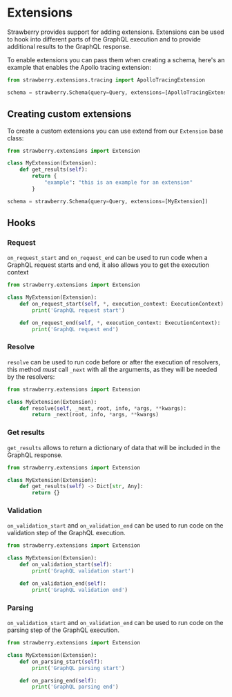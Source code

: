 # Extensions

Strawberry provides support for adding extensions. Extensions can be used to
hook into different parts of the GraphQL execution and to provide additional
results to the GraphQL response.

To enable extensions you can pass them when creating a schema, here's an example
that enables the Apollo tracing extension:

```python
from strawberry.extensions.tracing import ApolloTracingExtension

schema = strawberry.Schema(query=Query, extensions=[ApolloTracingExtension])
```

## Creating custom extensions

To create a custom extensions you can use extend from our `Extension` base
class:

```python
from strawberry.extensions import Extension

class MyExtension(Extension):
    def get_results(self):
        return {
            "example": "this is an example for an extension"
        }

schema = strawberry.Schema(query=Query, extensions=[MyExtension])
```

## Hooks

### Request

`on_request_start` and `on_request_end` can be used to run code when a GraphQL
request starts and end, it also allows you to get the execution context

```python
from strawberry.extensions import Extension

class MyExtension(Extension):
    def on_request_start(self, *, execution_context: ExecutionContext):
        print('GraphQL request start')

    def on_request_end(self, *, execution_context: ExecutionContext):
        print('GraphQL request end')
```

### Resolve

`resolve` can be used to run code before or after the execution of resolvers,
this method _must_ call `_next` with all the arguments, as they will be needed
by the resolvers:

```python
from strawberry.extensions import Extension

class MyExtension(Extension):
    def resolve(self, _next, root, info, *args, **kwargs):
        return _next(root, info, *args, **kwargs)
```

### Get results

`get_results` allows to return a dictionary of data that will be included in the
GraphQL response.

```python
from strawberry.extensions import Extension

class MyExtension(Extension):
    def get_results(self) -> Dict[str, Any]:
        return {}
```

### Validation

`on_validation_start` and `on_validation_end` can be used to run code on the
validation step of the GraphQL execution.

```python
from strawberry.extensions import Extension

class MyExtension(Extension):
    def on_validation_start(self):
        print('GraphQL validation start')

    def on_validation_end(self):
        print('GraphQL validation end')
```

### Parsing

`on_validation_start` and `on_validation_end` can be used to run code on the
parsing step of the GraphQL execution.

```python
from strawberry.extensions import Extension

class MyExtension(Extension):
    def on_parsing_start(self):
        print('GraphQL parsing start')

    def on_parsing_end(self):
        print('GraphQL parsing end')
```
